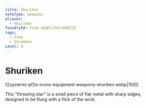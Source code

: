 ```yaml
---
title: Shuriken
noteType: weapons
aliases:
  - Shuriken
foundryId: Item.sKqPzJ3djr0V0ZJZ
tags:
  - Item
  - Uncommon
Level: 0
---
```


# Shuriken
![[systems-pf2e-icons-equipment-weapons-shuriken.webp|150]]

This "throwing star" is a small piece of flat metal with sharp edges, designed to be flung with a flick of the wrist.
